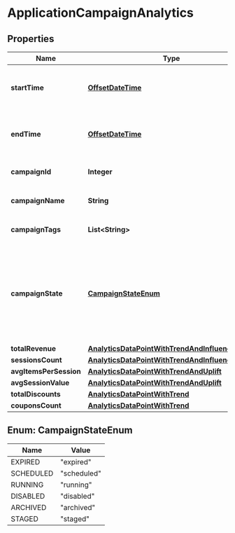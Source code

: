 

# ApplicationCampaignAnalytics

## Properties

Name | Type | Description | Notes
------------ | ------------- | ------------- | -------------
**startTime** | [**OffsetDateTime**](OffsetDateTime.md) | The start of the aggregation time frame in UTC. | 
**endTime** | [**OffsetDateTime**](OffsetDateTime.md) | The end of the aggregation time frame in UTC. | 
**campaignId** | **Integer** | The ID of the campaign. | 
**campaignName** | **String** | The name of the campaign. | 
**campaignTags** | **List&lt;String&gt;** | A list of tags for the campaign. | 
**campaignState** | [**CampaignStateEnum**](#CampaignStateEnum) | The state of the campaign.  **Note:** A disabled or archived campaign is not evaluated for rules or coupons.  | 
**totalRevenue** | [**AnalyticsDataPointWithTrendAndInfluencedRate**](AnalyticsDataPointWithTrendAndInfluencedRate.md) |  |  [optional]
**sessionsCount** | [**AnalyticsDataPointWithTrendAndInfluencedRate**](AnalyticsDataPointWithTrendAndInfluencedRate.md) |  |  [optional]
**avgItemsPerSession** | [**AnalyticsDataPointWithTrendAndUplift**](AnalyticsDataPointWithTrendAndUplift.md) |  |  [optional]
**avgSessionValue** | [**AnalyticsDataPointWithTrendAndUplift**](AnalyticsDataPointWithTrendAndUplift.md) |  |  [optional]
**totalDiscounts** | [**AnalyticsDataPointWithTrend**](AnalyticsDataPointWithTrend.md) |  |  [optional]
**couponsCount** | [**AnalyticsDataPointWithTrend**](AnalyticsDataPointWithTrend.md) |  |  [optional]



## Enum: CampaignStateEnum

Name | Value
---- | -----
EXPIRED | &quot;expired&quot;
SCHEDULED | &quot;scheduled&quot;
RUNNING | &quot;running&quot;
DISABLED | &quot;disabled&quot;
ARCHIVED | &quot;archived&quot;
STAGED | &quot;staged&quot;



